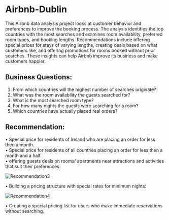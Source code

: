 # Airbnb-Dublin
This Airbnb data analysis project looks at customer behavior and preferences to improve the booking process. The analysis identifies the top countries with the most searches and examines room availability, preferred room types, and booking lengths. Recommendations include offering special prices for stays of varying lengths, creating deals based on what customers like, and offering promotions for rooms booked without prior searches. These insights can help Airbnb improve its business and make customers happier.

## Business Questions:
1.	From which countries will the highest number of searches originate?
2.	What was the room availability the guests searched for?
3.	What is the most searched room type?
4.	For how many nights the guests were searching for a room?
5.	Which countries have actually placed real orders?

## Recommendation: 
•	Special price for residents of Ireland who are placing an order for less then a month.\
•	Special price for residents of all countries placing an order for less then a month and a half.\
•	offering guests deals on rooms/ apartments near attractions and activities that suit their preferences:

![Recommendation3](https://github.com/Maayanbar28/Airbnb-Dublin/assets/135050162/41b598fc-5afd-4af4-a6ba-d8cf55947c19)

•	Building a pricing structure with special rates for minimum nights:

![Recommendation4](https://github.com/Maayanbar28/Airbnb-Dublin/assets/135050162/8d343404-ddc0-4e5c-9378-f1aa5b35f2e4)


•	Creating a special pricing list for users who make immediate reservations without searching.
